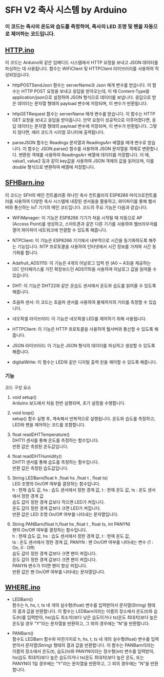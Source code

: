 # SFH V2 축사 시스템 by Arduino

### 이 코드는 축사의 온도와 습도를 측정하여, 축사의 LED 조명 및 팬을 자동으로 제어하는 코드입니다.

## [HTTP.ino](https://github.com/dev-trams/SFHbyArduino/blob/master/SFHBarn_V2/HTTP.ino)

이 코드는 Arduino와 같은 임베디드 시스템에서 HTTP 요청을 보내고 JSON 데이터를 파싱하는 데 사용됩니다. 함수는 WiFiClient 및 HTTPClient 라이브러리를 사용하여 작성되었습니다.

- httpPOSTSendJson 함수는 serverName과 Json 매개 변수를 받습니다. 이 함수는 HTTP POST 요청을 보내고 응답을 받아오는데, 이 때 Content-Type을 application/json으로 설정하여 JSON 형식으로 데이터를 보냅니다. 응답으로 받은 데이터는 문자열 형태의 payload 변수에 저장되며, 이 변수가 반환됩니다.

- httpGETRequest 함수는 serverName 매개 변수를 받습니다. 이 함수는 HTTP GET 요청을 보내고 응답을 받아옵니다. 만약 요청이 성공적으로 이루어졌다면, 응답 데이터는 문자열 형태의 payload 변수에 저장되며, 이 변수가 반환됩니다. 그렇지 않다면, 에러 코드가 시리얼 모니터에 출력됩니다.

- parseJSON 함수는 Readings 문자열과 ReadingsArr 배열을 매개 변수로 받습니다. 이 함수는 JSON.parse() 함수를 사용하여 JSON 문자열을 객체로 변환합니다. 변환된 객체를 사용하여 ReadingsArr 배열에 데이터를 저장합니다. 이 때, value1, value2 등과 같이 key값을 사용하여 JSON 객체의 값을 읽어오며, 이를 double 형식으로 변환하여 배열에 저장합니다.


## [SFHBarn.ino](https://github.com/dev-trams/SFHbyArduino/blob/master/SFHBarn_V2/SFHBarn_V2.ino)

이 코드는 SFH의 메인 컨트롤러중 하나인 축사 컨트롤러의 ESP8266 마이크로컨트롤러를 사용하여 다양한 축사 시스템에 내장된 센서들을 활용하고, 와이파이를 통해 웹서버와 통신하는 IoT 기기의 메인 코드입니다.
코드의 주요 기능은 다음과 같습니다.

- WiFiManager: 이 기능은 ESP8266 기기가 처음 시작될 때 자동으로 AP (Access Point)를 생성하고, 스마트폰과 같은 다른 기기를 사용하여 웹브라우저를 열어 와이파이 네트워크에 연결할 수 있도록 해줍니다.

- NTPClient: 이 기능은 ESP8266 기기에서 내부적으로 시간을 동기화하도록 해주는 기능입니다. NTP 프로토콜을 사용하여 인터넷에서 시간 정보를 가져와 시간 동기화를 합니다.

- Adafruit_ADS1115: 이 기능은 4개의 아날로그 입력 핀 (A0 ~ A3)을 제공하는 I2C 인터페이스를 가진 확장보드인 ADS1115을 사용하여 아날로그 값을 읽어올 수 있습니다.

- DHT: 이 기능은 DHT22와 같은 온습도 센서에서 온도와 습도를 읽어올 수 있도록 해줍니다.

- 초음파 센서: 이 코드는 초음파 센서를 사용하여 물체까지의 거리를 측정할 수 있습니다.

- 네오픽셀 라이브러리: 이 기능은 네오픽셀 LED를 제어하기 위해 사용됩니다.

- HTTPClient: 이 기능은 HTTP 프로토콜을 사용하여 웹서버와 통신할 수 있도록 해줍니다.

- JSON 라이브러리: 이 기능은 JSON 형식의 데이터를 파싱하고 생성할 수 있도록 해줍니다.

- digitalWrite: 이 함수는 LED와 같은 디지털 출력 핀을 제어할 수 있도록 해줍니다.

### 기능

코드 구성 요소

1. void setup() <br> Arduino 보드에서 처음 한번 실행되며, 초기 설정을 수행합니다.

2. void loop() <br> setup() 함수 실행 후, 계속해서 반복적으로 실행됩니다.
온도와 습도를 측정하고, LED와 팬을 제어하는 코드를 포함합니다.

3. float readDHTTemperature() <br> DHT11 센서를 통해 온도를 측정하는 함수입니다. <br> 반환 값은 측정된 온도값입니다.

4. float readDHTHumidity() <br> DHT11 센서를 통해 습도를 측정하는 함수입니다. <br> 반환 값은 측정된 습도값입니다.

5. String LEDBarn(float h ,float hs ,float t , float ts) <br> LED 조명의 On/Off 여부를 결정하는 함수입니다. <br> h : 현재 습도 값, hs : 습도 센서에서 정한 경계 값, t : 현재 온도 값, ts : 온도 센서에서 정한 경계 값 <br> 습도 값이 정한 경계 값보다 작으면 LED가 켜집니다. <br> 온도 값이 정한 경계 값보다 크면 LED가 켜집니다. <br> 반환 값은 LED 조명 On/Off 여부를 나타내는 문자열입니다.

6. String PANBarn(float h,float hs ,float t , float ts, int PANYN) <br> 팬의 On/Off 여부를 결정하는 함수입니다. <br> h : 현재 습도 값, hs : 습도 센서에서 정한 경계 값, t : 현재 온도 값, <br> ts : 온도 센서에서 정한 경계 값, PANYN : 팬 On/Off 여부를 나타내는 변수 (1 : On, 0 : Off) <br> 습도 값이 정한 경계 값보다 크면 팬이 켜집니다. <br> 온도 값이 정한 경계 값보다 크면 팬이 켜집니다. <br> PANYN 변수가 1이면 팬이 항상 켜집니다. <br> 반환 값은 팬 On/Off 여부를 나타내는 문자열입니다.

## [WHERE.ino](https://github.com/dev-trams/SFHbyArduino/blob/master/SFHBarn_V2/WHERE.ino)

- LEDBarn() <br> 함수는 h, hs, t, ts 네 개의 실수형(float) 변수를 입력받아서 문자열(String) 형태의 결과 값을 반환합니다. 이 함수는 LEDBarn이라는 이름의 장소에서 온도(t)와 습도(h)를 입력받아, hs(습도 최소치)보다 낮은 습도이거나 ts(온도 최대치)보다 높은 온도일 경우 "Y"라는 문자열을 반환하고, 그 외의 경우에는 "N"을 반환합니다.

- PANBarn() <br> 함수도 LEDBarn 함수와 마찬가지로 h, hs, t, ts 네 개의 실수형(float) 변수를 입력받아서 문자열(String) 형태의 결과 값을 반환합니다. 이 함수는 PANBarn이라는 이름의 장소에서 온도(t), 습도(h)와 PANYN이라는 정수형(int) 변수를 입력받아, hs(습도 최대치)보다 높은 습도이거나 ts(온도 최대치)보다 높은 온도, 또는 PANYN이 1일 경우에는 "Y"라는 문자열을 반환하고, 그 외의 경우에는 "N"을 반환합니다.
